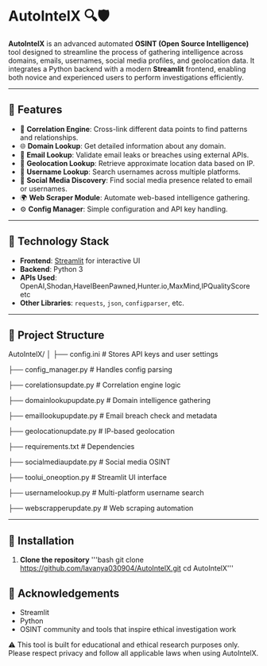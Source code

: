 # AutoIntelX 🔍🛡️

**AutoIntelX** is an advanced automated **OSINT (Open Source Intelligence)** tool designed to streamline the process of gathering intelligence across domains, emails, usernames, social media profiles, and geolocation data. It integrates a Python backend with a modern **Streamlit** frontend, enabling both novice and experienced users to perform investigations efficiently.

---

## 🚀 Features

- 🔗 **Correlation Engine**: Cross-link different data points to find patterns and relationships.
- 🌐 **Domain Lookup**: Get detailed information about any domain.
- 📧 **Email Lookup**: Validate email leaks or breaches using external APIs.
- 🧭 **Geolocation Lookup**: Retrieve approximate location data based on IP.
- 👤 **Username Lookup**: Search usernames across multiple platforms.
- 📱 **Social Media Discovery**: Find social media presence related to email or usernames.
- 🌍 **Web Scraper Module**: Automate web-based intelligence gathering.
- ⚙️ **Config Manager**: Simple configuration and API key handling.

---

## 🧰 Technology Stack

- **Frontend**: [Streamlit](https://streamlit.io/) for interactive UI
- **Backend**: Python 3
- **APIs Used**: OpenAI,Shodan,HaveIBeenPawned,Hunter.io,MaxMind,IPQualityScore etc
- **Other Libraries**: `requests`, `json`, `configparser`, etc.

---

## 📁 Project Structure
AutoIntelX/
│
├── config.ini # Stores API keys and user settings

├── config_manager.py # Handles config parsing

├── corelationsupdate.py # Correlation engine logic

├── domainlookupupdate.py # Domain intelligence gathering

├── emaillookupupdate.py # Email breach check and metadata

├── geolocationupdate.py # IP-based geolocation

├── requirements.txt # Dependencies

├── socialmediaupdate.py # Social media OSINT

├── toolui_oneoption.py # Streamlit UI interface

├── usernamelookup.py # Multi-platform username search

├── webscrapperupdate.py # Web scraping automation


---

## 🔧 Installation

1. **Clone the repository**
'''bash
git clone https://github.com/lavanya030904/AutoIntelX.git
cd AutoIntelX'''

## 🙌 Acknowledgements
- Streamlit
- Python
- OSINT community and tools that inspire ethical investigation work

⚠️ This tool is built for educational and ethical research purposes only. Please respect privacy and follow all applicable laws when using AutoIntelX.

